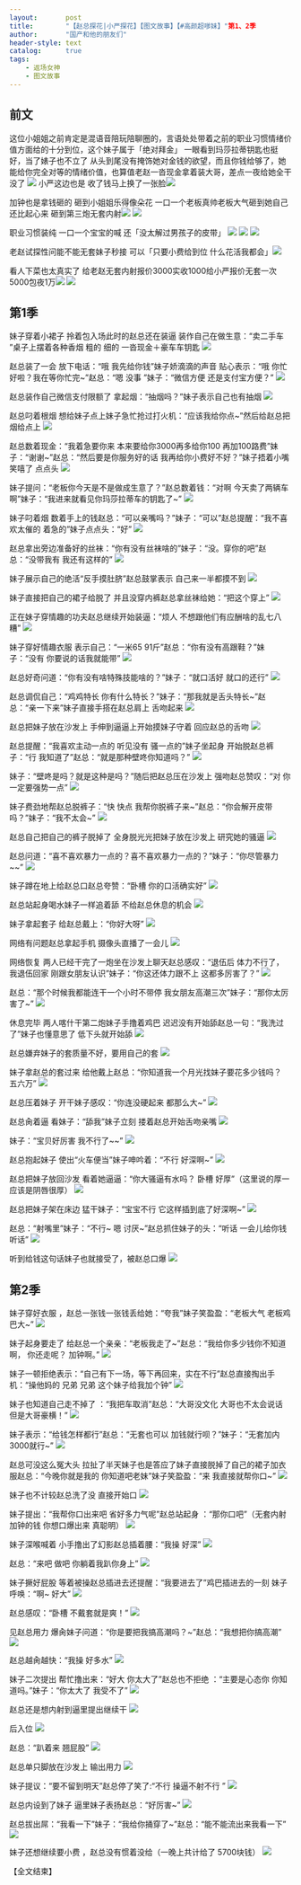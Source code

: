 ```yaml
---
layout:       post
title:        "【赵总探花|小严探花】【图文故事】【#高颜超嗲妹】"第1、2季
author:       "国产和他的朋友们"
header-style: text
catalog:      true
tags:
    - 返场女神
    - 图文故事
---
```


## 前文

这位小姐姐之前肯定是混语音陪玩陪聊圈的，言语处处带着之前的职业习惯情绪价值方面给的十分到位，这个妹子属于「绝对拜金」 一眼看到玛莎拉蒂钥匙也挺好，当了婊子也不立了 从头到尾没有掩饰她对金钱的欲望，而且你钱给够了，她能给你完全对等的情绪价值，也算值老赵一沓现金拿着装大哥，差点一夜给她全干没了
![](https://tju.7pzzv.us/tupian/forum/202502/07/190324lm2zvbeuzrmu3elb.gif)
小严这边也是 收了钱马上换了一张脸![](https://tju.7pzzv.us/tupian/forum/202502/08/214056zrzx8lxxg8gr444g.gif)

加钟也是拿钱砸的 砸到小姐姐乐得像朵花 一口一个老板真帅老板大气砸到她自己还比起心来 砸到第三炮无套内射![](https://tju.7pzzv.us/tupian/forum/202502/07/185735tw6advtwdlyq6lnl.gif)
![](https://tju.7pzzv.us/tupian/forum/202502/07/185739fvrvifoc2lcoxsr0.gif)

职业习惯装纯 一口一个宝宝的喊 还「没太解过男孩子的皮带」
![](https://tju.7pzzv.us/tupian/forum/202502/07/190332em2n7j74j8hh8enh.gif)
![](https://tju.7pzzv.us/tupian/forum/202502/07/190336vfpmq76ohnqnfpiy.gif)
![](https://tju.7pzzv.us/tupian/forum/202502/07/190339icz4kcvsasuekpus.gif)

老赵试探性问能不能无套妹子秒接 可以「只要小费给到位 什么花活我都会」![](https://tju.7pzzv.us/tupian/forum/202502/07/185751etcwzef30kjwhuec.gif)

看人下菜也太真实了 给老赵无套内射报价3000实收1000给小严报价无套一次5000包夜1万![](https://tju.7pzzv.us/tupian/forum/202502/07/185756h0jjbjs06qo9lgxj.gif)
![](https://tju.7pzzv.us/tupian/forum/202502/08/214052v0008od200o000l2.gif)

## 第1季

妹子穿着小裙子 拎着包入场此时的赵总还在装逼 装作自己在做生意：“卖二手车 ”桌子上摆着各种香烟 粗的 细的 一沓现金＋豪车车钥匙
![](https://tju.7pzzv.us/tupian/forum/202503/07/213656kemm7etssmrexmrx.gif)

赵总装了一会 放下电话：“哦 我先给你钱”妹子娇滴滴的声音 贴心表示：“哦 你忙好啦？我在等你忙完~”赵总：“嗯 没事 ”妹子：“微信方便 还是支付宝方便？”
![](https://tju.7pzzv.us/tupian/forum/202503/07/213709ehre1zmth4eie4lh.gif)

赵总装作自己微信支付限额了 拿起烟：“抽烟吗？”妹子表示自己也有抽烟
![](https://tju.7pzzv.us/tupian/forum/202503/07/213721dippp8bl4k8tzti0.gif)

赵总叼着根烟 想给妹子点上妹子急忙抢过打火机：“应该我给你点~”然后给赵总把烟给点上
![](https://tju.7pzzv.us/tupian/forum/202503/07/213731otswpt5wowwwwvwp.gif)

赵总数着现金：“我着急要你来 本来要给你3000再多给你100 再加100路费”妹子：“谢谢~”赵总：“然后要是你服务好的话 我再给你小费好不好？”妹子捂着小嘴笑嘻了 点点头
![](https://tju.7pzzv.us/tupian/forum/202503/07/213742xsaflhzk24te5srh.gif)

妹子提问：“老板你今天是不是做成生意了？”赵总数着钱：“对啊 今天卖了两辆车啊”妹子：“我进来就看见你玛莎拉蒂车的钥匙了~”
![](https://tju.7pzzv.us/tupian/forum/202503/07/213752sq3333r3d9t3r407.gif)

妹子叼着烟 数着手上的钱赵总：“可以亲嘴吗？”妹子：“可以”赵总提醒：“我不喜欢太催的 着急的”妹子点点头：“好”
![](https://tju.7pzzv.us/tupian/forum/202503/07/213803i0tq1qofka7xlfck.gif)

赵总拿出旁边准备好的丝袜：“你有没有丝袜啥的”妹子：“没。穿你的吧”赵总：“没带我有 我还有这样的”
![](https://tju.7pzzv.us/tupian/forum/202503/07/213817no5jwpjszx41qqqo.gif)

妹子展示自己的绝活“反手摸肚脐”赵总鼓掌表示 自己来一半都摸不到
![](https://tju.7pzzv.us/tupian/forum/202503/07/213829x7jempifsvbjh2h7.gif)

妹子直接把自己的裙子给脱了 并且没穿内裤赵总拿丝袜给她：“把这个穿上”
![](https://tju.7pzzv.us/tupian/forum/202503/07/213841eui00kaa0ig8a3se.gif)

正在妹子穿情趣的功夫赵总继续开始装逼：“烦人 不想跟他们有应酬啥的乱七八糟”
![](https://tju.7pzzv.us/tupian/forum/202503/07/213857heu2223orrl662xr.gif)

妹子穿好情趣衣服 表示自己：“一米65 91斤”赵总：“你有没有高跟鞋？”妹子：“没有 你要说的话我就能带”
![](https://tju.7pzzv.us/tupian/forum/202503/07/213913ai5z2srp8z2161k4.gif)

赵总好奇问道：“你有没有啥特殊技能啥的？”妹子：“就口活好 就口的还行”
![](https://tju.7pzzv.us/tupian/forum/202503/07/213924lndx3n7xadd4a7dd.gif)

赵总调侃自己：“鸡鸡特长 你有什么特长？”妹子：“那我就是舌头特长~”赵总：“亲一下来”妹子直接手搭在赵总肩上 舌吻起来
![](https://tju.7pzzv.us/tupian/forum/202503/07/213936k16f8nvffjepfyr1.gif)

赵总把妹子放在沙发上 手伸到逼逼上开始摸妹子守着 回应赵总的舌吻
![](https://tju.7pzzv.us/tupian/forum/202503/07/213947drmyiqryhrpiyd9z.gif)

赵总提醒：“我喜欢主动一点的 听见没有 骚一点的”妹子坐起身 开始脱赵总裤子：“行 我知道了”赵总：“就是那种壁咚你知道吗？”
![](https://tju.7pzzv.us/tupian/forum/202503/07/213958u6567v66zvhx1u4v.gif)

妹子：“壁咚是吗？就是这种是吗？”随后把赵总压在沙发上 强吻赵总赞叹：“对 你一定要强势一点”
![](https://tju.7pzzv.us/tupian/forum/202503/07/214007iihi6jpiu8g9iii6.gif)

妹子费劲地帮赵总脱裤子：“快 快点 我帮你脱裤子来~”赵总：“你会解开皮带吗？”妹子：“我不太会~”
![](https://tju.7pzzv.us/tupian/forum/202503/07/214018tpg2uf5nu9h25x4u.gif)

赵总自己把自己的裤子脱掉了 全身脱光光把妹子放在沙发上 研究她的骚逼
![](https://tju.7pzzv.us/tupian/forum/202503/07/214029s9r3l1xhllq1b0r1.gif)

赵总问道：“喜不喜欢暴力一点的？喜不喜欢暴力一点的？”妹子：“你尽管暴力~~”
![](https://tju.7pzzv.us/tupian/forum/202503/07/214040ymhzq1mx8ms03aqa.gif)

妹子蹲在地上给赵总口赵总夸赞：“卧槽 你的口活确实好”
![](https://tju.7pzzv.us/tupian/forum/202503/07/214057grogxo3eter3hodx.gif)

赵总站起身喝水妹子一样追着舔 不给赵总休息的机会
![](https://tju.7pzzv.us/tupian/forum/202503/07/214939fus3tau2uo99a25i.gif)

妹子拿起套子 给赵总戴上：“你好大呀”
![](https://tju.7pzzv.us/tupian/forum/202503/07/214116e071s67r7xwyzl37.gif)

网络有问题赵总拿起手机 摄像头直播了一会儿 
![](https://tju.7pzzv.us/tupian/forum/202503/07/214127xhhaagbmhjyazemy.gif)

网络恢复 两人已经干完了一炮坐在沙发上聊天赵总感叹：“退伍后 体力不行了，我退伍回家 刚跟女朋友认识”妹子：“你这还体力跟不上 这都多厉害了？”
![](https://tju.7pzzv.us/tupian/forum/202503/07/214137gx38mm83dr412928.gif)

赵总：“那个时候我都能连干一个小时不带停 我女朋友高潮三次”妹子：“那你太厉害了~”
![](https://tju.7pzzv.us/tupian/forum/202503/07/214146ietc4wtnj6w9ub4v.gif)

休息完毕 两人喀什干第二炮妹子手撸着鸡巴 迟迟没有开始舔赵总一句：“我洗过了”妹子也懂意思了 低下头就开始舔
![](https://tju.7pzzv.us/tupian/forum/202503/07/214157ip36ei0z1bwwq9pp.gif)

赵总嫌弃妹子的套质量不好，要用自己的套
![](https://tju.7pzzv.us/tupian/forum/202503/07/214209oezudde9d25obu8i.gif)

妹子拿赵总的套过来 给他戴上赵总：“你知道我一个月光找妹子要花多少钱吗？ 五六万”
![](https://tju.7pzzv.us/tupian/forum/202503/07/214219ag99jd9dcc9gcydz.gif)

赵总压着妹子 开干妹子感叹：“你连没硬起来 都那么大~”
![](https://tju.7pzzv.us/tupian/forum/202503/07/214230z4rr2nrrr6rv2arc.gif)

赵总肏着逼 看妹子：“舔我”妹子立刻 搂着赵总开始舌吻亲嘴
![](https://tju.7pzzv.us/tupian/forum/202503/07/214240c4ohh97d4rlzgzrt.gif)

妹子：“宝贝好厉害 我不行了~~”
![](https://tju.7pzzv.us/tupian/forum/202503/07/214251ndci5ztwdt5qzj33.gif)

赵总抱起妹子 使出“火车便当”妹子呻吟着：“不行 好深啊~”
![](https://tju.7pzzv.us/tupian/forum/202503/07/214259r4jzbsfsjasmss66.gif)

赵总把妹子放回沙发 看着她逼逼：“你大骚逼有水吗？ 卧槽 好厚”（这里说的厚一应该是阴唇很厚）
![](https://tju.7pzzv.us/tupian/forum/202503/07/214320nvgkyytt9b98vfs2.gif)

赵总把妹子架在床边 猛干妹子：“宝宝不行 它这样插到底了好深啊~”
![](https://tju.7pzzv.us/tupian/forum/202503/07/214329tie6firxrr7roqfx.gif)

赵总：“射嘴里”妹子：“不行~ 嗯 讨厌~”赵总抓住妹子的头：“听话 一会儿给你钱 听话”
![](https://tju.7pzzv.us/tupian/forum/202503/07/214340plgqkrzrqzk90zre.gif)

听到给钱这句话妹子也就接受了，被赵总口爆
![](https://tju.7pzzv.us/tupian/forum/202503/07/214348nnnazbu6ggj8k6lz.gif)

## 第2季

妹子穿好衣服 ，赵总一张钱一张钱丢给她：“夸我”妹子笑盈盈：“老板大气 老板鸡巴大~”
![](https://tju.7pzzv.us/tupian/forum/202503/07/214359iqal59zq9d5zlqq9.gif)

妹子起身要走了 给赵总一个亲亲：“老板我走了~”赵总：“我给你多少钱你不知道啊， 你还走呢？ 加钟啊。”
![](https://tju.7pzzv.us/tupian/forum/202503/07/214409bq5fjj0zd8p9tfz0.gif)

妹子一顿拒绝表示：“自己有下一场，等下再回来，实在不行”赵总直接掏出手机：“操他妈的 兄弟 兄弟 这个妹子给我加个钟”
![](https://tju.7pzzv.us/tupian/forum/202503/07/214418xy1kzygzjyunr0zf.gif)

妹子也知道自己走不掉了 ：“我把车取消”赵总：“大哥没文化 大哥也不太会说话 但是大哥豪横！”
![](https://tju.7pzzv.us/tupian/forum/202503/07/214426btis7oswohfnhtkw.gif)

妹子表示：“给钱怎样都行”赵总：“无套也可以 加钱就行呗？”妹子：“无套加内 3000就行~”
![](https://tju.7pzzv.us/tupian/forum/202503/07/214437lhpykv6d26fyzzyh.gif)

赵总可没这么冤大头 拉扯了半天妹子也是答应了妹子直接脱掉了自己的裙子加衣服赵总：“今晚你就是我的 你知道吧老妹”妹子笑盈盈：“来 我直接就帮你口~”
![](https://tju.7pzzv.us/tupian/forum/202503/07/214450uz61wr9zvrwitr6o.gif)

妹子也不计较赵总洗了没 直接开始口
![](https://tju.7pzzv.us/tupian/forum/202503/07/214500va1jtcvk1syuk7mz.gif)

妹子提出：“我帮你口出来吧 省好多力气呢”赵总站起身 ：“那你口吧”（无套内射加钟的钱 你想口爆出来 真聪明）
![](https://tju.7pzzv.us/tupian/forum/202503/07/214511owuptx4ww4r8tec4.gif)

妹子深喉喊着 小手撸出了幻影赵总插着腰：“我操 好深”
![](https://tju.7pzzv.us/tupian/forum/202503/07/214521tidt8su0e82e8ddr.gif)

赵总：“来吧 做吧 你躺着我趴你身上”
![](https://tju.7pzzv.us/tupian/forum/202503/07/214531zgfeapfuqcp74u6l.gif)

妹子撅好屁股 等着被操赵总插进去还提醒：“我要进去了”鸡巴插进去的一刻 妹子呼唤：“啊~ 好大”
![](https://tju.7pzzv.us/tupian/forum/202503/07/214541pyosivvc7kuu7kuj.gif)

赵总感叹：“卧槽 不戴套就是爽！”
![](https://tju.7pzzv.us/tupian/forum/202503/07/214553gyub956negdnyndm.gif)

见赵总用力 爆肏妹子问道：“你是要把我搞高潮吗？~”赵总：“我想把你搞高潮”
![](https://tju.7pzzv.us/tupian/forum/202503/07/214602edced7d5dtczl2tw.gif)

赵总越肏越快：“我操 好多水”
![](https://tju.7pzzv.us/tupian/forum/202503/07/214612nu2fw1v1spqqyupt.gif)

妹子二次提出 帮忙撸出来：“好大 你太大了”赵总也不拒绝 ：“主要是心态你 你知道吗。”妹子：“你太大了 我受不了”
![](https://tju.7pzzv.us/tupian/forum/202503/07/214622kfgcgg1g052k1cf1.gif)

赵总还是想内射到逼里提出继续干
![](https://tju.7pzzv.us/tupian/forum/202503/07/214633qy49ftskn94yo1zy.gif)

后入位
![](https://tju.7pzzv.us/tupian/forum/202503/07/214643tahq338h3q88a3qq.gif)

赵总：“趴着来 翘屁股”
![](https://tju.7pzzv.us/tupian/forum/202503/07/214650wszusdsulfyd5fbs.gif)

赵总单只脚放在沙发上 输出用力
![](https://tju.7pzzv.us/tupian/forum/202503/07/214658upzwbhyeynmpz02n.gif)

妹子提议：“要不留到明天”赵总停了笑了:“不行 操逼不射不行 ”
![](https://tju.7pzzv.us/tupian/forum/202503/07/214706qpzp5y55g5py5jyp.gif)

赵总内设到了妹子 逼里妹子表扬赵总：“好厉害~”
![](https://tju.7pzzv.us/tupian/forum/202503/07/214714u11yyxhqyw3jixjk.gif)

赵总拔出屌：“我看一下”妹子：“我给你捅穿了~”赵总：“能不能流出来我看一下”
![](https://tju.7pzzv.us/tupian/forum/202503/07/214726tj3126lv153gke30.gif)

妹子还想继续要小费 ，赵总没有惯着没给（一晚上共计给了 5700块钱）
![](https://tju.7pzzv.us/tupian/forum/202503/07/214742nml31o1ueleweqvv.gif)

【全文结束】